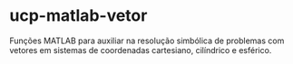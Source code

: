# ucp-matlab-vetor
Funções MATLAB para auxiliar na resolução simbólica de problemas com vetores em sistemas de coordenadas cartesiano, cilíndrico e esférico. 
